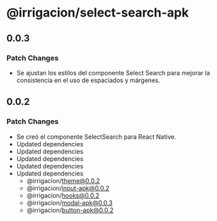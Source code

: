# @irrigacion/select-search-apk

## 0.0.3

### Patch Changes

- Se ajustan los estilos del componente Select Search para mejorar la consistencia en el uso de espaciados y márgenes.

## 0.0.2

### Patch Changes

- Se creó el componente SelectSearch para React Native.
- Updated dependencies
- Updated dependencies
- Updated dependencies
- Updated dependencies
- Updated dependencies
    - @irrigacion/theme@0.0.2
    - @irrigacion/input-apk@0.0.2
    - @irrigacion/hooks@0.0.2
    - @irrigacion/modal-apk@0.0.3
    - @irrigacion/button-apk@0.0.2
